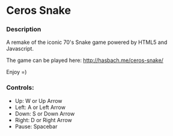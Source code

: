 # Ceros Snake

### Description

A remake of the iconic 70's Snake game powered by HTML5 and Javascript.

The game can be played here: http://hasbach.me/ceros-snake/

Enjoy =)

### Controls:

- Up: W or Up Arrow
- Left: A or Left Arrow
- Down: S or Down Arrow
- Right: D or Right Arrow
- Pause: Spacebar